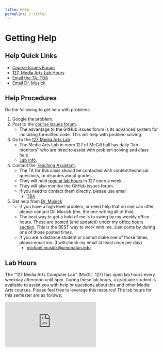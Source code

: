 ```yaml
---
title: Help
permalink: /:title/
---
```


# Getting Help

## Help Quick Links

- [Course Issues Forum](https://github.com/Montana-Media-Arts/441-WebTech/issues)
- [127, Media Arts Lab Hours](#lab-hours)
- [Email the TA, TBA](mailto:michael.musick@umontana.edu?cc=michael.musick@umontana.edu&subject=441%20Question)
- [Email Dr. Musick](mailto:michael.musick@umontana.edu?subject=441%20Question)

## Help Procedures

Do the following to get help with problems.

1. Google the problem.
2. Post to the [course issues forum](https://github.com/Montana-Media-Arts/441-WebTech/issues).
    - The advantage to the GitHub issues forum is its advanced system for including formatted code. This will help with problem solving.
3. Go to the [127 Media Arts Lab](#lab-hours)
    - The Media Arts Lab in room 127 of McGill hall has daily "lab monitors" who are hired to assist with problem solving and class help.
    - [Lab Info](#lab-hours).
4. Contact the [Teaching Assistant]({{site.baseurl}}/instructors/#TA).
    - The TA for this class should be contacted with content/technical questions, or disputes about grades.
    - They will hold [regular lab hours](#lab-hours) in 127 once a week.
    - They will also monitor the GitHub issues forum.
    - If you need to contact them directly, please use email
        - [TBA](mailto:michael.musick@umontana.edu?cc=michael.musick@umontana.edu&subject=441%20Question)
6. Get help from [Dr. Musick]({{site.baseurl}}/instructors/#instructor-prof-michael-musick)
    - If you have a high level problem, or need help that no one can offer, please contact Dr. Musick (me, the one writing all of this).
    - The best way to get a hold of me is to swing by my weekly office hours. These are posted (and updated) under my [office hours section]({{site.baseurl}}/instructors/#office-hours). This is the BEST way to work with me. Just come by during one of those posted times.
    - If you are a distance student or cannot make one of those times, please email me. (I will check my email at least once per day)
        - [michael.musick@umonatan.edu](mailto:michael.musick@umontana.edu?subject=120%20Question)




## Lab Hours

The "127 Media Arts Computer Lab" (McGill, 127) has open lab hours every weekday afternoon until 5pm. During these lab hours, a graduate student is available to assist you with help or questions about this and other Media Arts courses. Please feel free to leverage this resource! The lab hours for this semester are as follows;


<div class="embed-responsive" style="padding-bottom:80%"><iframe class="embed-responsive-item" src="https://calendar.google.com/calendar/embed?mode=WEEK&amp;src=1s1tnc56cnjncqhreim65b7pi0%40group.calendar.google.com&ctz=America/Denver" frameborder="0" scrolling="no" allowfullscreen></iframe></div>
